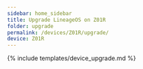 ```yaml
---
sidebar: home_sidebar
title: Upgrade LineageOS on Z01R
folder: upgrade
permalink: /devices/Z01R/upgrade/
device: Z01R
---
```

{% include templates/device_upgrade.md %}
